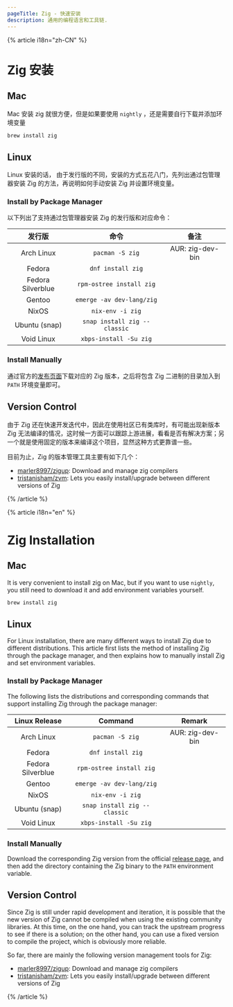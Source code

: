 ```yaml
---
pageTitle: Zig - 快速安装
description: 通用的编程语言和工具链.
---
```


{% article i18n="zh-CN" %}

# Zig 安装

## Mac

Mac 安装 zig 就很方便，但是如果要使用 `nightly` ，还是需要自行下载并添加环境变量

```bash
brew install zig
```

## Linux

Linux 安装的话， 由于发行版的不同，安装的方式五花八门，先列出通过包管理器安装 Zig 的方法，再说明如何手动安装 Zig 并设置环境变量。

### Install by Package Manager

以下列出了支持通过包管理器安装 Zig 的发行版和对应命令：

|      发行版       |             命令             |       备注       |
| :---------------: | :--------------------------: | :--------------: |
|    Arch Linux     |       `pacman -S zig`        | AUR: zig-dev-bin |
|      Fedora       |      `dnf install zig`       |                  |
| Fedora Silverblue |   `rpm-ostree install zig`   |                  |
|      Gentoo       |  `emerge -av dev-lang/zig`   |                  |
|       NixOS       |       `nix-env -i zig`       |                  |
|   Ubuntu (snap)   | `snap install zig --classic` |                  |
|    Void Linux     |    `xbps-install -Su zig`    |                  |

### Install Manually

通过官方的[发布页面](https://ziglang.org/zh/download/)下载对应的 Zig 版本，之后将包含 Zig 二进制的目录加入到 `PATH` 环境变量即可。

## Version Control

由于 Zig 还在快速开发迭代中，因此在使用社区已有类库时，有可能出现新版本 Zig 无法编译的情况，这时候一方面可以跟踪上游进展，看看是否有解决方案；另一个就是使用固定的版本来编译这个项目，显然这种方式更靠谱一些。

目前为止，Zig 的版本管理工具主要有如下几个：

- [marler8997/zigup](https://github.com/marler8997/zigup): Download and manage zig compilers
- [tristanisham/zvm](https://github.com/tristanisham/zvm): Lets you easily install/upgrade between different versions of Zig

{% /article %}

{% article i18n="en" %}

# Zig Installation

## Mac

It is very convenient to install zig on Mac, but if you want to use `nightly`, you still need to download it and add environment variables yourself.

```bash
brew install zig
```

## Linux

For Linux installation, there are many different ways to install Zig due to different distributions. This article first lists the method of installing Zig through the package manager, and then explains how to manually install Zig and set environment variables.

### Install by Package Manager

The following lists the distributions and corresponding commands that support installing Zig through the package manager:

|   Linux Release   |           Command            |      Remark      |
| :---------------: | :--------------------------: | :--------------: |
|    Arch Linux     |       `pacman -S zig`        | AUR: zig-dev-bin |
|      Fedora       |      `dnf install zig`       |                  |
| Fedora Silverblue |   `rpm-ostree install zig`   |                  |
|      Gentoo       |  `emerge -av dev-lang/zig`   |                  |
|       NixOS       |       `nix-env -i zig`       |                  |
|   Ubuntu (snap)   | `snap install zig --classic` |                  |
|    Void Linux     |    `xbps-install -Su zig`    |                  |

### Install Manually

Download the corresponding Zig version from the official [release page](https://ziglang.org/zh/download/), and then add the directory containing the Zig binary to the `PATH` environment variable.

## Version Control

Since Zig is still under rapid development and iteration, it is possible that the new version of Zig cannot be compiled when using the existing community libraries. At this time, on the one hand, you can track the upstream progress to see if there is a solution; on the other hand, you can use a fixed version to compile the project, which is obviously more reliable.

So far, there are mainly the following version management tools for Zig:

- [marler8997/zigup](https://github.com/marler8997/zigup): Download and manage zig compilers
- [tristanisham/zvm](https://github.com/tristanisham/zvm): Lets you easily install/upgrade between different versions of Zig

{% /article %}
